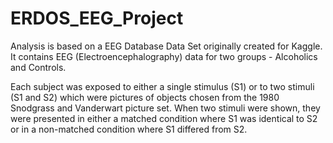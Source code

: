 # ERDOS_EEG_Project

Analysis is based on a EEG Database Data Set originally created for Kaggle. It contains EEG (Electroencephalography) data for two groups - Alcoholics and Controls. 

 Each subject was exposed to either a single stimulus (S1) or to two stimuli (S1 and S2) which were pictures of objects chosen from the 1980 Snodgrass and Vanderwart picture set. When two stimuli were shown, they were presented in either a matched condition where S1 was identical to S2 or in a non-matched condition where S1 differed from S2.
